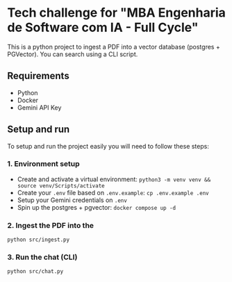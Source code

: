 # Tech challenge for "MBA Engenharia de Software com IA - Full Cycle"

This is a python project to ingest a PDF into a vector database (postgres + PGVector). You can search using a CLI script.

## Requirements

- Python
- Docker
- Gemini API Key

## Setup and run

To setup and run the project easily you will need to follow these steps:

### 1. Environment setup

- Create and activate a virtual environment: `python3 -m venv venv && source venv/Scripts/activate`
- Create your `.env` file based on `.env.example`: `cp .env.example .env`
- Setup your Gemini credentials on `.env`
- Spin up the postgres + pgvector: `docker compose up -d`

### 2. Ingest the PDF into the

```
python src/ingest.py
```

### 3. Run the chat (CLI)

```
python src/chat.py
```

